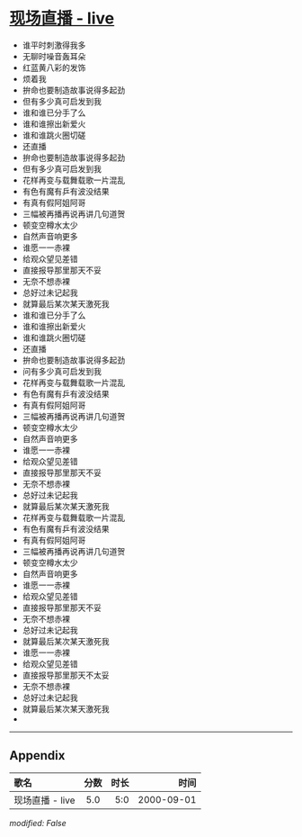 # [现场直播 - live](https://music.163.com/song?id=25870058)

* 谁平时刺激得我多
* 无聊时噪音轰耳朵
* 红蓝黄八彩的发饰
* 烦着我
* 拚命也要制造故事说得多起劲
* 但有多少真可启发到我
* 谁和谁已分手了么
* 谁和谁擦出新爱火
* 谁和谁跳火圈切磋
* 还直播
* 拚命也要制造故事说得多起劲
* 但有多少真可启发到我
* 花样再变与载舞载歌一片混乱
* 有色有魔有乒有波没结果
* 有真有假阿姐阿哥
* 三幅被再播再说再讲几句道贺
* 顿变空樽水太少
* 自然声音响更多
* 谁愿一一赤裸
* 给观众望见差错
* 直接报导那里那天不妥
* 无奈不想赤裸
* 总好过未记起我
* 就算最后某次某天激死我
* 谁和谁已分手了么
* 谁和谁擦出新爱火
* 谁和谁跳火圈切磋
* 还直播
* 拚命也要制造故事说得多起劲
* 问有多少真可启发到我
* 花样再变与载舞载歌一片混乱
* 有色有魔有乒有波没结果
* 有真有假阿姐阿哥
* 三幅被再播再说再讲几句道贺
* 顿变空樽水太少
* 自然声音响更多
* 谁愿一一赤裸
* 给观众望见差错
* 直接报导那里那天不妥
* 无奈不想赤裸
* 总好过未记起我
* 就算最后某次某天激死我
* 花样再变与载舞载歌一片混乱
* 有色有魔有乒有波没结果
* 有真有假阿姐阿哥
* 三幅被再播再说再讲几句道贺
* 顿变空樽水太少
* 自然声音响更多
* 谁愿一一赤裸
* 给观众望见差错
* 直接报导那里那天不妥
* 无奈不想赤裸
* 总好过未记起我
* 就算最后某次某天激死我
* 谁愿一一赤裸
* 给观众望见差错
* 直接报导那里那天不太妥
* 无奈不想赤裸
* 总好过未记起我
* 就算最后某次某天激死我
* 


---

## Appendix

|歌名|分数|时长|时间|
|:---|:---:|---:|---:|
|现场直播 - live|5.0|5:0|2000-09-01

*modified: False*